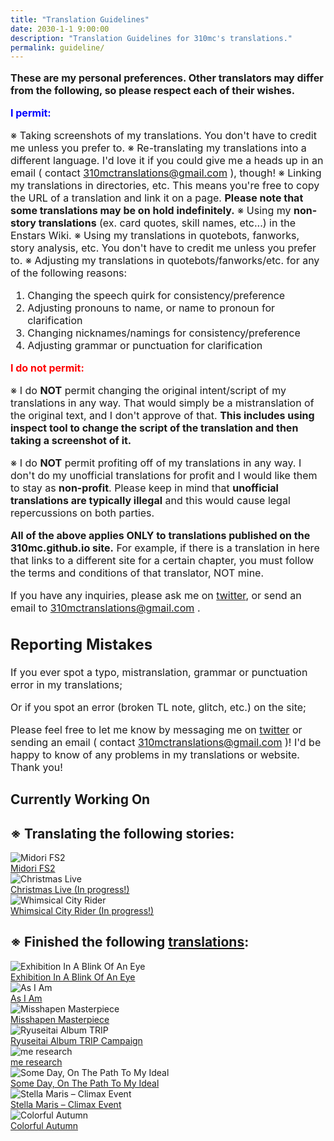 ```yaml
---
title: "Translation Guidelines"
date: 2030-1-1 9:00:00
description: "Translation Guidelines for 310mc's translations."
permalink: guideline/
---
```




<style>
.intro {
  font-size:16px;
}
</style>

<div class="intro">
<p><b>These are my personal preferences. Other translators may differ from the following, so please respect each of their wishes.</b></p>
<p style="color:blue"><b>I permit:</b></p>

※ Taking screenshots of my translations. You don't have to credit me unless you prefer to.
※ Re-translating my translations into a different language. I'd love it if you could give me a heads up in an email ( contact 310mctranslations@gmail.com ), though!
※ Linking my translations in directories, etc. This means you're free to copy the URL of a translation and link it on a page. __Please note that some translations may be on hold indefinitely.__
※ Using my __non-story translations__ (ex. card quotes, skill names, etc...) in the Enstars Wiki.
※ Using my translations in quotebots, fanworks, story analysis, etc. You don't have to credit me unless you prefer to.
※ Adjusting my translations in quotebots/fanworks/etc. for any of the following reasons:
1. Changing the speech quirk for consistency/preference
2. Adjusting pronouns to name, or name to pronoun for clarification
3. Changing nicknames/namings for consistency/preference
4. Adjusting grammar or punctuation for clarification

<p style="color:red"><b>I do not permit:</b></p>

※ I do __NOT__ permit changing the original intent/script of my translations in any way. That would simply be a mistranslation of the original text, and I don't approve of that. __This includes using inspect tool to change the script of the translation and then taking a screenshot of it.__

※ I do __NOT__ permit profiting off of my translations in any way. I don't do my unofficial translations for profit and I would like them to stay as __non-profit__. Please keep in mind that __unofficial translations are typically illegal__ and this would cause legal repercussions on both parties.

__All of the above applies ONLY to translations published on the 310mc.github.io site.__ For example, if there is a translation in here that links to a different site for a certain chapter, you must follow the terms and conditions of that translator, NOT mine.

If you have any inquiries, please ask me on <a href="https://twitter.com/310mc1" target="_blank">twitter</a>, or send an email to 310mctranslations@gmail.com .

## Reporting Mistakes

If you ever spot a typo, mistranslation, grammar or punctuation error in my translations;

Or if you spot an error (broken TL note, glitch, etc.) on the site;

Please feel free to let me know by messaging me on <a href="https://twitter.com/310mc1" target="_blank">twitter</a> or sending an email ( contact 310mctranslations@gmail.com )! I'd be happy to know of any problems in my translations or website. Thank you!
</div>

## Currently Working On

<h2>※ Translating the following stories:</h2>

<div class="stories">
<div class="story">
    <div class="thumbimage">
        <img
            src="/img/es/idolstory/truetomyselfstepforward/c2.jpg"
            alt="Midori FS2"
        />
    </div>
    <a href="" class="storyName" target="_blank">
        <span>Midori FS2</span>
        <span class="read soon"></span>
    </a>
</div>
<div class="story">
    <div class="thumbimage">
        <img
            src="/img/es/eventstory/christmaslive/tetorabcgframe_300px.jpg"
            alt="Christmas Live"
        />
    </div>
    <a href="" class="storyName" target="_blank">
        <span>Christmas Live (In progress!)</span>
        <span class="read soon"></span>
    </a>
</div>
<div class="story">
    <div class="thumbimage">
        <img
            src="/img/es/scoutstory/cityriders/hiyoribcgframe_300px.jpg"
            alt="Whimsical City Rider"
        />
    </div>
    <a href="" class="storyName" target="_blank">
        <span>Whimsical City Rider (In progress!)</span>
        <span class="read soon"></span>
    </a>
</div>
<!--<div class="story">
    <div class="thumbimage">
        <img
            src="/img/es/idolstory/aherotoo/c2.jpg"
            alt="Chiaki-related stories"
        />
    </div>
    <a href="" class="storyName" target="_blank">
        <span>Chiaki-related stories</span>
        <span class="read soon"></span>
    </a>
</div>
<div class="story">
    <div class="thumbimage">
        <img
            src="/img/es/idolstory/stayingtrue/c2.jpg"
            alt="Midori-related stories"
        />
    </div>
    <a href="" class="storyName" target="_blank">
        <span>Midori-related stories</span>
        <span class="read soon"></span>
    </a>
</div>
<div class="story">
    <div class="thumbimage">
        <img
            src="/img/es/scoutstory/sportssurvivors/mitsurubcgframe_300px.jpg"
            alt="Sports Survivors"
        />
    </div>
    <a href="" class="storyName" target="_blank">
        <span>Sports Survivors (In Progress!)</span>
        <span class="read soon"></span>
    </a>
</div>
<div class="story">
    <div class="thumbimage">
        <img
            src="/img/es/eventstory/escapemansion/kogabcgframe_300px.jpg"
            alt="Escape Mansion"
        />
    </div>
    <a href="/" class="storyName" target="_blank">
        <span>Escape Mansion (In Progress!)</span>
        <span class="read soon"></span>
    </a>
</div>
<div class="story">
    <div class="thumbimage">
        <img
            src="/img/es/eventstory/graduation/subarucgframe_300px.jpg"
            alt="Graduation"
        />
    </div>
    <a href="" class="storyName" target="_blank">
        <span>Graduation (Chiaki scenes only!)<br>On hold</span>
        <span class="read soon"></span>
    </a>
</div>-->
</div>


<h2>※ Finished the following <a href="/translations" target="_blank">translations</a>:</h2>

<div class="stories">
<div class="story">
    <div class="thumbimage">
        <img
            src="/img/es/scoutstory/blinkexhibition/reibcgframe_300px.jpg"
            alt="Exhibition In A Blink Of An Eye"
        />
    </div>
    <a href="/exhibition_in_a_blink" class="storyName" target="_blank">
        <span>Exhibition In A Blink Of An Eye</span>
        <span class="read"></span>
    </a>
</div>
<div class="story">
    <div class="thumbimage">
        <img
            src="/img/es/idolstory/asiam/c1.jpg"
            alt="As I Am"
        />
    </div>
    <a href="/as_i_am" class="storyName" target="_blank">
        <span>As I Am</span>
        <span class="read"></span>
    </a>
</div>
<div class="story">
    <div class="thumbimage">
        <img
            src="/img/es/idolstory/misshapenmasterpiece/c2.jpg"
            alt="Misshapen Masterpiece"
        />
   </div>
    <a href="/misshapen_masterpiece" class="storyName" target="_blank">
        <span>Misshapen Masterpiece</span>
        <span class="read"></span>
    </a>
</div>
<div class="story">
    <div class="thumbimage">
        <img
            src="/img/es/ryuseitaialbumtrip/ryuseitaialbumtripcoverframe.jpg"
            alt="Ryuseitai Album TRIP"
        />
    </div>
    <a href="/ryuseitai_album_trip" class="storyName" target="_blank">
        <span>Ryuseitai Album TRIP Campaign</span>
        <span class="read"></span>
    </a>
</div>
<div class="story">
    <div class="thumbimage">
        <img
            src="/img/es/idolstory/meresearch/c1.jpg"
            alt="me research"
        />
    </div>
    <a href="/me_research" class="storyName" target="_blank">
        <span>me research</span>
        <span class="read"></span>
    </a>
</div>
<div class="story">
    <div class="thumbimage">
        <img
            src="/img/es/idolstory/idealpath/c1.jpg"
            alt="Some Day, On The Path To My Ideal"
        />
    </div>
    <a href="/someday_on_the_path_to_my_ideal" class="storyName" target="_blank">
        <span>Some Day, On The Path To My Ideal</span>
        <span class="read"></span>
    </a>
</div>
<div class="story">
    <div class="thumbimage">
        <img
            src="/img/es/eventstory/stellamaris/kanatabcgframe_300px.jpg"
            alt="Stella Maris – Climax Event"
        />
    </div>
    <a href="/stella_maris" class="storyName" target="_blank">
        <span>Stella Maris – Climax Event</span>
        <span class="read"></span>
    </a>
</div>
<div class="story">
    <div class="thumbimage">
        <img
            src="/img/es/scoutstory/colorfulautumn/midoribcgframe_300px.jpg"
            alt="Colorful Autumn"
        />
    </div>
    <a href="/colorful_autumn" class="storyName" target="_blank">
        <span>Colorful Autumn</span>
        <span class="read"></span>
    </a>
</div>
</div>
